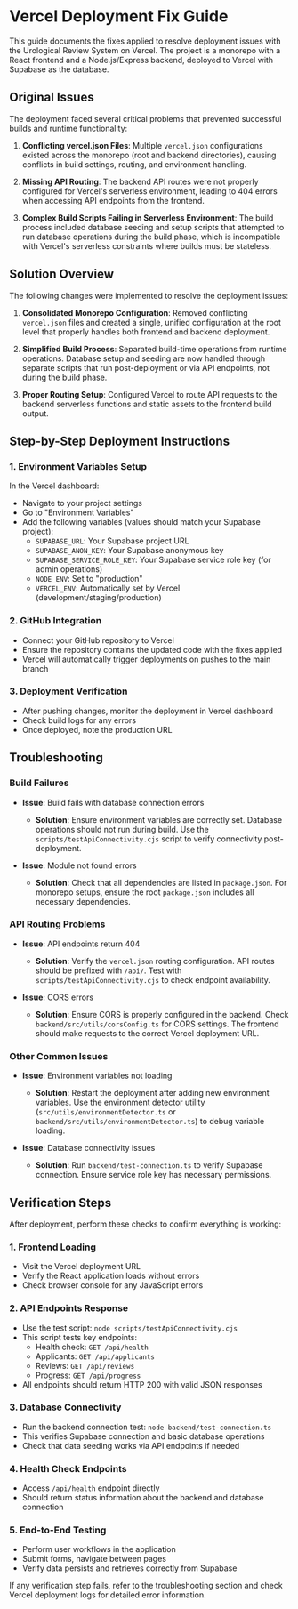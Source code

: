 # Vercel Deployment Fix Guide

This guide documents the fixes applied to resolve deployment issues with the Urological Review System on Vercel. The project is a monorepo with a React frontend and a Node.js/Express backend, deployed to Vercel with Supabase as the database.

## Original Issues

The deployment faced several critical problems that prevented successful builds and runtime functionality:

1. **Conflicting vercel.json Files**: Multiple `vercel.json` configurations existed across the monorepo (root and backend directories), causing conflicts in build settings, routing, and environment handling.

2. **Missing API Routing**: The backend API routes were not properly configured for Vercel's serverless environment, leading to 404 errors when accessing API endpoints from the frontend.

3. **Complex Build Scripts Failing in Serverless Environment**: The build process included database seeding and setup scripts that attempted to run database operations during the build phase, which is incompatible with Vercel's serverless constraints where builds must be stateless.

## Solution Overview

The following changes were implemented to resolve the deployment issues:

1. **Consolidated Monorepo Configuration**: Removed conflicting `vercel.json` files and created a single, unified configuration at the root level that properly handles both frontend and backend deployment.

2. **Simplified Build Process**: Separated build-time operations from runtime operations. Database setup and seeding are now handled through separate scripts that run post-deployment or via API endpoints, not during the build phase.

3. **Proper Routing Setup**: Configured Vercel to route API requests to the backend serverless functions and static assets to the frontend build output.

## Step-by-Step Deployment Instructions

### 1. Environment Variables Setup
In the Vercel dashboard:
- Navigate to your project settings
- Go to "Environment Variables"
- Add the following variables (values should match your Supabase project):
  - `SUPABASE_URL`: Your Supabase project URL
  - `SUPABASE_ANON_KEY`: Your Supabase anonymous key
  - `SUPABASE_SERVICE_ROLE_KEY`: Your Supabase service role key (for admin operations)
  - `NODE_ENV`: Set to "production"
  - `VERCEL_ENV`: Automatically set by Vercel (development/staging/production)

### 2. GitHub Integration
- Connect your GitHub repository to Vercel
- Ensure the repository contains the updated code with the fixes applied
- Vercel will automatically trigger deployments on pushes to the main branch

### 3. Deployment Verification
- After pushing changes, monitor the deployment in Vercel dashboard
- Check build logs for any errors
- Once deployed, note the production URL

## Troubleshooting

### Build Failures
- **Issue**: Build fails with database connection errors
  - **Solution**: Ensure environment variables are correctly set. Database operations should not run during build. Use the `scripts/testApiConnectivity.cjs` script to verify connectivity post-deployment.

- **Issue**: Module not found errors
  - **Solution**: Check that all dependencies are listed in `package.json`. For monorepo setups, ensure the root `package.json` includes all necessary dependencies.

### API Routing Problems
- **Issue**: API endpoints return 404
  - **Solution**: Verify the `vercel.json` routing configuration. API routes should be prefixed with `/api/`. Test with `scripts/testApiConnectivity.cjs` to check endpoint availability.

- **Issue**: CORS errors
  - **Solution**: Ensure CORS is properly configured in the backend. Check `backend/src/utils/corsConfig.ts` for CORS settings. The frontend should make requests to the correct Vercel deployment URL.

### Other Common Issues
- **Issue**: Environment variables not loading
  - **Solution**: Restart the deployment after adding new environment variables. Use the environment detector utility (`src/utils/environmentDetector.ts` or `backend/src/utils/environmentDetector.ts`) to debug variable loading.

- **Issue**: Database connectivity issues
  - **Solution**: Run `backend/test-connection.ts` to verify Supabase connection. Ensure service role key has necessary permissions.

## Verification Steps

After deployment, perform these checks to confirm everything is working:

### 1. Frontend Loading
- Visit the Vercel deployment URL
- Verify the React application loads without errors
- Check browser console for any JavaScript errors

### 2. API Endpoints Response
- Use the test script: `node scripts/testApiConnectivity.cjs`
- This script tests key endpoints:
  - Health check: `GET /api/health`
  - Applicants: `GET /api/applicants`
  - Reviews: `GET /api/reviews`
  - Progress: `GET /api/progress`
- All endpoints should return HTTP 200 with valid JSON responses

### 3. Database Connectivity
- Run the backend connection test: `node backend/test-connection.ts`
- This verifies Supabase connection and basic database operations
- Check that data seeding works via API endpoints if needed

### 4. Health Check Endpoints
- Access `/api/health` endpoint directly
- Should return status information about the backend and database connection

### 5. End-to-End Testing
- Perform user workflows in the application
- Submit forms, navigate between pages
- Verify data persists and retrieves correctly from Supabase

If any verification step fails, refer to the troubleshooting section and check Vercel deployment logs for detailed error information.